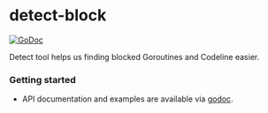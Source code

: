 # detect-block

[![GoDoc](https://godoc.org/github.com/lysu/detect-block?status.svg)](https://godoc.org/github.com/lysu/detect-block)

Detect tool helps us finding blocked Goroutines and Codeline easier.

### Getting started

- API documentation and examples are available via [godoc](https://godoc.org/github.com/lysu/detect-block).

